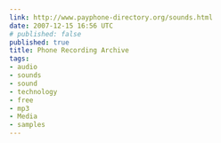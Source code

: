 ```yaml
---
link: http://www.payphone-directory.org/sounds.html
date: 2007-12-15 16:56 UTC
# published: false
published: true
title: Phone Recording Archive
tags:
- audio
- sounds
- sound
- technology
- free
- mp3
- Media
- samples
---
```



